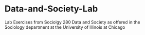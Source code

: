 # Data-and-Society-Lab
Lab Exercises from Sociolgy 280 Data and Society as offered in the Sociology department at the University of Illinois at Chicago
